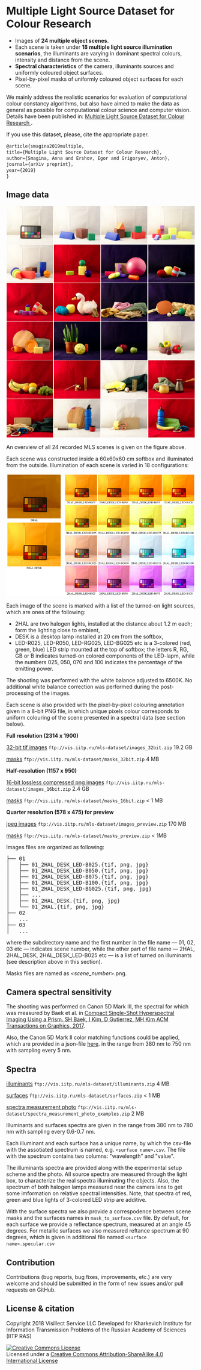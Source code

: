 # Multiple Light Source Dataset for Colour Research 

+ Images of **24 multiple object scenes**.
+ Each scene is taken under **18 multiple light source illumination scenarios**, the illuminants are varying in dominant spectral colours, intensity and distance from the scene.
+ **Spectral characteristics** of the camera, illuminants sources and uniformly coloured object surfaces.
+ Pixel-by-pixel masks of uniformly coloured object surfaces for each scene.

We mainly address the realistic scenarios for evaluation of computational colour constancy algorithms, but also have aimed to make the data as general as possible for computational colour science and computer vision. 
Details have been published in: [Multiple Light Source Dataset for Colour Research ]().

If you use this dataset, please, cite the appropriate paper.

    @article{smagina2019multiple,
    title={Multiple Light Source Dataset for Colour Research},
    author={Smagina, Anna and Ershov, Egor and Grigoryev, Anton},
    journal={arXiv preprint},
    year={2019}
    }

## Image data

![Scenes overview](./images/scenes_overview.png) 

An overview of all 24 recorded MLS scenes is given on the figure above.

Each scene was constructed inside a 60x60x60 cm softbox and illuminated from the outside.
Illumination of each scene is varied in 18 configurations:

![Lighting overview](./images/lighting_overview.png) 

Each image of the scene is marked with a list of the turned-on light sources, which are ones of the following:

+ 2HAL are two halogen lights, installed at the distance about 1.2 m each; form the lighting close to embient, 
+ DESK is a desktop lamp installed at 20 cm from the softbox, 
+ LED-R025, LED-R050, LED-RG025, LED-BG025 etc is a 3-colored (red, green, blue) LED strip mounted at the top of softbox; the letters R, RG, GB or B indicates turned-on colored components of the LED-lapm, while the numbers 025, 050, 070 and 100 indicates the percentage of the emitting power.

The shooting was performed with the white balance adjusted to 6500K. 
No additional white balance correction was performed during the post-processing of the images.

Each scene is also provided with the pixel-by-pixel colouring annotation given in a 8-bit PNG file, in which
unique pixels colour corresponds to uniform colouring of the scene presented in a spectral data (see section below). 

**Full resolution (2314 x 1900)**

[32-bit tif images](https://bit.ly/2K55O9D) `ftp://vis.iitp.ru/mls-dataset/images_32bit.zip` 19.2 GB

[masks](https://bit.ly/2Znvq74) `ftp://vis.iitp.ru/mls-dataset/masks_32bit.zip` 4 MB

**Half-resolution (1157 x 950)**

[16-bit lossless compressed png images](https://bit.ly/2LPOqYS) `ftp://vis.iitp.ru/mls-dataset/images_16bit.zip` 2.4 GB

[masks](https://bit.ly/2YtoVOB) `ftp://vis.iitp.ru/mls-dataset/masks_16bit.zip` < 1 MB

**Quarter resolution (578 x 475) for preview**

[jpeg images](https://bit.ly/2LSqC6j) `ftp://vis.iitp.ru/mls-dataset/images_preview.zip` 170 MB

[masks](https://bit.ly/2YwJnhH) `ftp://vis.iitp.ru/mls-dataset/masks_preview.zip` < 1MB

Images files are organized as following:

<pre>
├── 01
│   ├── 01_2HAL_DESK_LED-B025.{tif, png, jpg}
│   ├── 01_2HAL_DESK_LED-B050.{tif, png, jpg}
│   ├── 01_2HAL_DESK_LED-B075.{tif, png, jpg}
│   ├── 01_2HAL_DESK_LED-B100.{tif, png, jpg}
│   ├── 01_2HAL_DESK_LED-BG025.{tif, png, jpg}
│   ├── ...
│   ├── 01_2HAL_DESK.{tif, png, jpg}
│   └── 01_2HAL.{tif, png, jpg}
├── 02
│   ...
├── 03
│   ...
</pre>

where the subdirectory name and the first number in the file name — 01, 02, 03 etc — indicates scene number, while the other part of file name — 2HAL, 2HAL_DESK, 2HAL_DESK_LED-B025 etc — is a list of turned on illuminants (see description above in this section).  

Masks files are named as <*scene_number*>.png.

## Camera spectral sensitivity

The shooting was performed on Canon 5D Mark III, the spectral for which was measured by Baek et al. in 
[Compact Single-Shot Hyperspectral Imaging Using a Prism. SH Baek, I Kim, D Gutierrez, MH Kim
ACM Transactions on Graphics, 2017](https://www.researchgate.net/profile/Min_Kim48/publication/321232127_Compact_single-shot_hyperspectral_imaging_using_a_prism/links/5c1815574585157ac1ca090a/Compact-single-shot-hyperspectral-imaging-using-a-prism.pdf).

Also, the Canon 5D Mark II color matching
functions could be applied, 
which are provided in a json-file [here](https://github.com/ampas/rawtoaces/blob/master/data/camera/canon_eos_5d_mark_ii_380_780_5.json).
in the range from 380 nm to 750 nm with
sampling every 5 nm.

## Spectra

[illuminants](https://bit.ly/315t0dy) `ftp://vis.iitp.ru/mls-dataset/illuminants.zip` 4 MB

[surfaces](https://bit.ly/2YfcPh0) `ftp://vis.iitp.ru/mls-dataset/surfaces.zip` < 1 MB

[spectra measurement photo](https://bit.ly/2Krv5eE) `ftp://vis.iitp.ru/mls-dataset/spectra_measurement_photo_examples.zip` 2 MB

Illuminants and surfaces spectra are given in the range from 380 nm to 780 nm with sampling every 0.6-0.7 nm. 

Each illuminant and each surface has a unique name, by which the csv-file with the assotiated spectrum is named, e.g. `<surface name>.csv`.
The file with the spectrum contains two columns: "wavelength" and "value".

The illuminants spectra are provided along with the experimental setup scheme and the photo.
All source spectra are measured through the light box, to characterize the real spectra illuminating the objects. 
Also, the spectrum of both halogen lamps measured near the camera lens to get some imformation on relative spectral intensities. 
Note, that spectra of red, green and blue lights of 3-colored LED strip are additive. 

With the surface spectra we also provide a correspodence between scene masks and the surfaces names in `mask_to_surface.csv` file.
By default, for each surface we provide a reflectance spectrum, measured at an angle 45 degrees. 
For metallic surfaces we also measured reftance spectrum at 90 degrees, which is given in additional file named `<surface name>.specular.csv`

## Contribution

Contributions (bug reports, bug fixes, improvements, etc.) are very welcome and should be submitted in the form of new issues and/or pull requests on GitHub.

## License & citation  

Copyright 2018 Visillect Service LLC
Developed for Kharkevich Institute for Information Transmission Problems of the Russian Academy of Sciences (IITP RAS)

<a rel="license" href="http://creativecommons.org/licenses/by-sa/4.0/"><img alt="Creative Commons License" style="border-width:0" src="https://i.creativecommons.org/l/by-sa/4.0/88x31.png" /></a><br />Licensed under a <a rel="license" href="http://creativecommons.org/licenses/by-sa/4.0/">Creative Commons Attribution-ShareAlike 4.0 International License</a>
